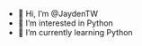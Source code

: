 - 👋 Hi, I’m @JaydenTW
- 👀 I’m interested in Python
- 🌱 I’m currently learning Python

<!---
JaydenTW/JaydenTW is a ✨ special ✨ repository because its `README.md` (this file) appears on your GitHub profile.
You can click the Preview link to take a look at your changes.
--->
